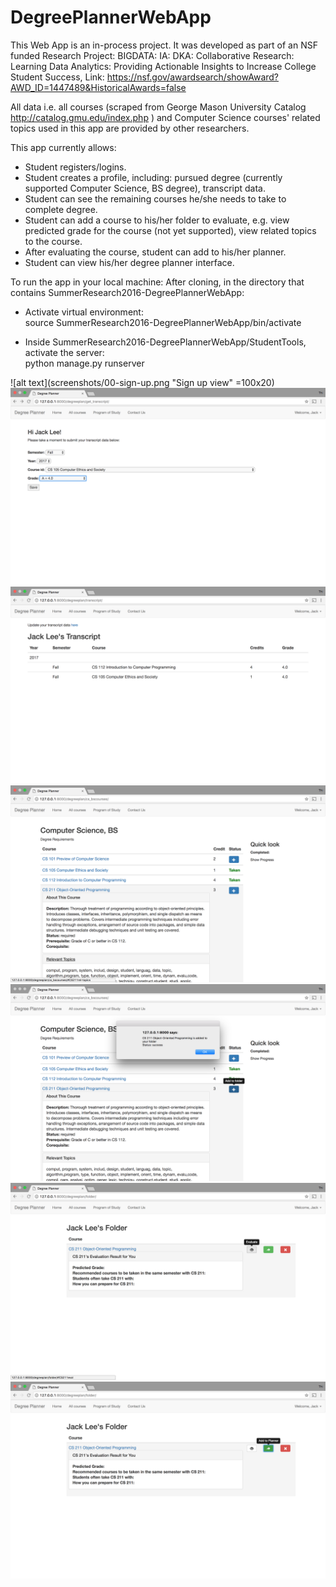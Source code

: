 # DegreePlannerWebApp

This Web App is an in-process project. It was developed as part of an NSF funded Research Project:
BIGDATA: IA: DKA: Collaborative Research: Learning Data Analytics: Providing Actionable Insights to Increase College Student Success,
Link: https://nsf.gov/awardsearch/showAward?AWD_ID=1447489&HistoricalAwards=false

All data i.e. all courses (scraped from George Mason University Catalog http://catalog.gmu.edu/index.php ) and Computer Science courses' related topics used in this app are provided by other researchers.

This app currently allows:
- Student registers/logins.
- Student creates a profile, including: pursued degree (currently supported Computer Science, BS degree), transcript data.
- Student can see the remaining courses he/she needs to take to complete degree.
- Student can add a course to his/her folder to evaluate, e.g. view predicted grade for the course (not yet supported), view related topics to the course.
- After evaluating the course, student can add to his/her planner.
- Student can view his/her degree planner interface.

To run the app in your local machine:
After cloning, in the directory that contains SummerResearch2016-DegreePlannerWebApp:
- Activate virtual environment:<br/>
source SummerResearch2016-DegreePlannerWebApp/bin/activate

- Inside SummerResearch2016-DegreePlannerWebApp/StudentTools, activate the server: <br/>
python manage.py runserver


![alt text](screenshots/00-sign-up.png "Sign up view" =100x20)
![alt text](screenshots/01-input-enrollment-history.png "01-input-enrollment-history")
![alt text](screenshots/02-display-transcript-info.png "02-display-transcript-info")
![alt text](screenshots/03-view-degree-requirement.png "03-view-degree-requirement")
![alt text](screenshots/04-add-course-to-folder.png "04-add-course-to-folder")
![alt text](screenshots/05-view-folder.png "05-view-folder")
![alt text](screenshots/06-view-folder.png "06-view-folder")
